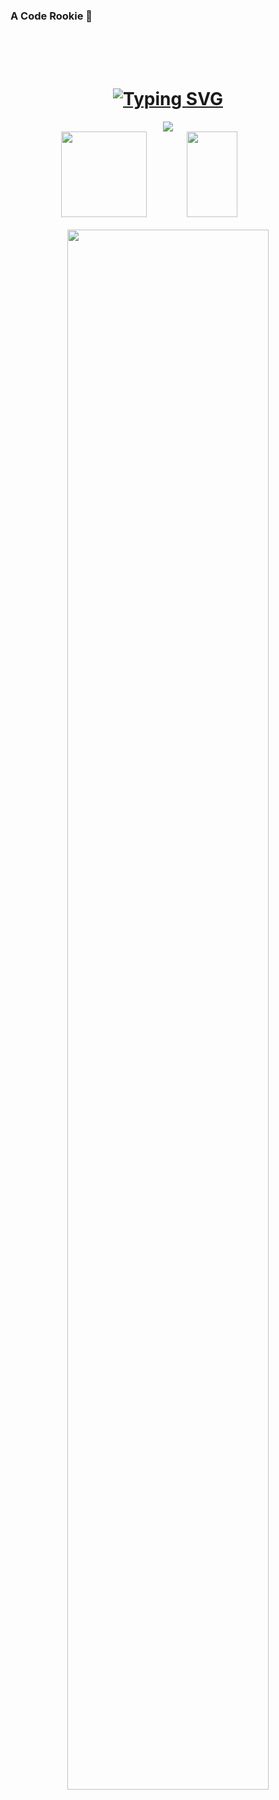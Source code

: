 ### A Code Rookie 👋
<br>
<br>
<br>
<h1 align="center">
  <a href="https://git.io/typing-svg">
    <img src="https://readme-typing-svg.herokuapp.com?center=true&Center=true&font=Fira+Code&size=36&pause=1000&color=300CF7&width=435&lines=LOVE+NEVER+EDNS" alt="Typing   SVG" />
  </a>
</h1>

<!-- 贪吃蛇代码贡献图 -->
<div align="center"><img src="https://cdn.jsdelivr.net/gh/sun0225SUN/sun0225SUN/contribution-snake/github-contribution-grid-snake.svg" /></div>


<!-- GitHub数据统计 -->
<div align="center">
  <img height="137px" src="https://github-readme-stats-snowy-zeta-97.vercel.app/api?username=Lanbai-eleven&hide_title=true&hide_border=true&show_icons=trueline_height=21&theme=tokyonight&include_all_commits=true&count_private=true" />
  <img height="137px" width="40%" src="https://github-readme-stats-snowy-zeta-97.vercel.app/api/top-langs/?username=Lanbai-eleven&hide_title=true&hide_border=true&layout=compact&langs_count=6&theme=tokyonight&count_private=true" />
</div>
<br>

<div align="center"> <img height="80%" width="80%" src="https://activity-graph.herokuapp.com/graph?username=Lanbai-eleven&theme=rogue" /> </div>

